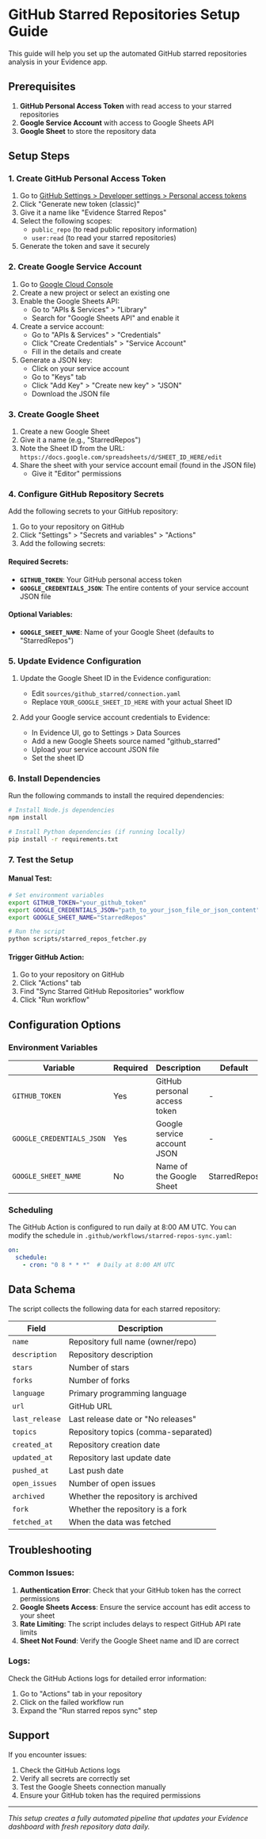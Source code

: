 # GitHub Starred Repositories Setup Guide

This guide will help you set up the automated GitHub starred repositories analysis in your Evidence app.

## Prerequisites

1. **GitHub Personal Access Token** with read access to your starred repositories
2. **Google Service Account** with access to Google Sheets API
3. **Google Sheet** to store the repository data

## Setup Steps

### 1. Create GitHub Personal Access Token

1. Go to [GitHub Settings > Developer settings > Personal access tokens](https://github.com/settings/tokens)
2. Click "Generate new token (classic)"
3. Give it a name like "Evidence Starred Repos"
4. Select the following scopes:
   - `public_repo` (to read public repository information)
   - `user:read` (to read your starred repositories)
5. Generate the token and save it securely

### 2. Create Google Service Account

1. Go to [Google Cloud Console](https://console.cloud.google.com/)
2. Create a new project or select an existing one
3. Enable the Google Sheets API:
   - Go to "APIs & Services" > "Library"
   - Search for "Google Sheets API" and enable it
4. Create a service account:
   - Go to "APIs & Services" > "Credentials"
   - Click "Create Credentials" > "Service Account"
   - Fill in the details and create
5. Generate a JSON key:
   - Click on your service account
   - Go to "Keys" tab
   - Click "Add Key" > "Create new key" > "JSON"
   - Download the JSON file

### 3. Create Google Sheet

1. Create a new Google Sheet
2. Give it a name (e.g., "StarredRepos")
3. Note the Sheet ID from the URL: `https://docs.google.com/spreadsheets/d/SHEET_ID_HERE/edit`
4. Share the sheet with your service account email (found in the JSON file)
   - Give it "Editor" permissions

### 4. Configure GitHub Repository Secrets

Add the following secrets to your GitHub repository:

1. Go to your repository on GitHub
2. Click "Settings" > "Secrets and variables" > "Actions"
3. Add the following secrets:

#### Required Secrets:
- **`GITHUB_TOKEN`**: Your GitHub personal access token
- **`GOOGLE_CREDENTIALS_JSON`**: The entire contents of your service account JSON file

#### Optional Variables:
- **`GOOGLE_SHEET_NAME`**: Name of your Google Sheet (defaults to "StarredRepos")

### 5. Update Evidence Configuration

1. Update the Google Sheet ID in the Evidence configuration:
   - Edit `sources/github_starred/connection.yaml`
   - Replace `YOUR_GOOGLE_SHEET_ID_HERE` with your actual Sheet ID

2. Add your Google service account credentials to Evidence:
   - In Evidence UI, go to Settings > Data Sources
   - Add a new Google Sheets source named "github_starred"
   - Upload your service account JSON file
   - Set the sheet ID

### 6. Install Dependencies

Run the following commands to install the required dependencies:

```bash
# Install Node.js dependencies
npm install

# Install Python dependencies (if running locally)
pip install -r requirements.txt
```

### 7. Test the Setup

#### Manual Test:
```bash
# Set environment variables
export GITHUB_TOKEN="your_github_token"
export GOOGLE_CREDENTIALS_JSON="path_to_your_json_file_or_json_content"
export GOOGLE_SHEET_NAME="StarredRepos"

# Run the script
python scripts/starred_repos_fetcher.py
```

#### Trigger GitHub Action:
1. Go to your repository on GitHub
2. Click "Actions" tab
3. Find "Sync Starred GitHub Repositories" workflow
4. Click "Run workflow"

## Configuration Options

### Environment Variables

| Variable | Required | Description | Default |
|----------|----------|-------------|---------|
| `GITHUB_TOKEN` | Yes | GitHub personal access token | - |
| `GOOGLE_CREDENTIALS_JSON` | Yes | Google service account JSON | - |
| `GOOGLE_SHEET_NAME` | No | Name of the Google Sheet | StarredRepos |

### Scheduling

The GitHub Action is configured to run daily at 8:00 AM UTC. You can modify the schedule in `.github/workflows/starred-repos-sync.yaml`:

```yaml
on:
  schedule:
    - cron: "0 8 * * *"  # Daily at 8:00 AM UTC
```

## Data Schema

The script collects the following data for each starred repository:

| Field | Description |
|-------|-------------|
| `name` | Repository full name (owner/repo) |
| `description` | Repository description |
| `stars` | Number of stars |
| `forks` | Number of forks |
| `language` | Primary programming language |
| `url` | GitHub URL |
| `last_release` | Last release date or "No releases" |
| `topics` | Repository topics (comma-separated) |
| `created_at` | Repository creation date |
| `updated_at` | Repository last update date |
| `pushed_at` | Last push date |
| `open_issues` | Number of open issues |
| `archived` | Whether the repository is archived |
| `fork` | Whether the repository is a fork |
| `fetched_at` | When the data was fetched |

## Troubleshooting

### Common Issues:

1. **Authentication Error**: Check that your GitHub token has the correct permissions
2. **Google Sheets Access**: Ensure the service account has edit access to your sheet
3. **Rate Limiting**: The script includes delays to respect GitHub API rate limits
4. **Sheet Not Found**: Verify the Google Sheet name and ID are correct

### Logs:
Check the GitHub Actions logs for detailed error information:
1. Go to "Actions" tab in your repository
2. Click on the failed workflow run
3. Expand the "Run starred repos sync" step

## Support

If you encounter issues:
1. Check the GitHub Actions logs
2. Verify all secrets are correctly set
3. Test the Google Sheets connection manually
4. Ensure your GitHub token has the required permissions

---

*This setup creates a fully automated pipeline that updates your Evidence dashboard with fresh repository data daily.*